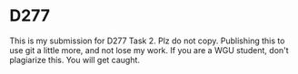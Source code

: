 # D277
This is my submission for D277 Task 2. Plz do not copy.
Publishing this to use git a little more, and not lose my work.
If you are a WGU student, don't plagiarize this. You will get caught.
